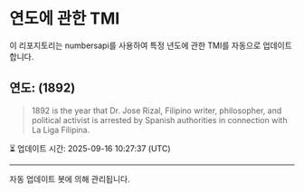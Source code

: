 
# 연도에 관한 TMI

이 리포지토리는 numbersapi를 사용하여 특정 년도에 관한 TMI를 자동으로 업데이트합니다.

## 연도: (1892)
> 1892 is the year that Dr. Jose Rizal, Filipino writer, philosopher, and political activist is arrested by Spanish authorities in connection with La Liga Filipina.

⏳ 업데이트 시간: 2025-09-16 10:27:37 (UTC)

---
자동 업데이트 봇에 의해 관리됩니다.
